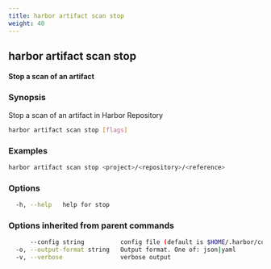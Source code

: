 ```yaml
---
title: harbor artifact scan stop
weight: 40
---
```

## harbor artifact scan stop

#### Stop a scan of an artifact

### Synopsis

Stop a scan of an artifact in Harbor Repository

```sh
harbor artifact scan stop [flags]
```

### Examples

```sh
harbor artifact scan stop <project>/<repository>/<reference>
```

### Options

```sh
  -h, --help   help for stop
```

### Options inherited from parent commands

```sh
      --config string          config file (default is $HOME/.harbor/config.yaml) (default "/home/user/.harbor/config.yaml")
  -o, --output-format string   Output format. One of: json|yaml
  -v, --verbose                verbose output
```

